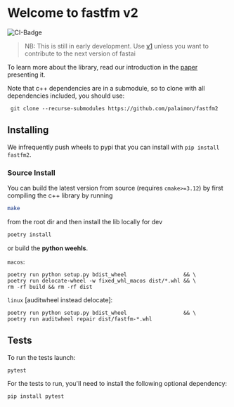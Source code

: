 # Welcome to fastfm v2
![CI-Badge](https://github.com/palaimon/fastfm2/workflows/WHL/badge.svg)

> NB: This is still in early development. Use [v1](https://github.com/ibayer/fastFM) unless you want to contribute to the next version of fastai


To learn more about the library, read our introduction in the [paper](http://arxiv.org/abs/1505.00641) presenting it.

Note that c++ dependencies are in a submodule, so to clone with all dependencies included, you should use:

     git clone --recurse-submodules https://github.com/palaimon/fastfm2

## Installing

We infrequently push wheels to pypi that you can install with `pip install fastfm2`.

### Source Install

You can build the latest version from source (requires `cmake>=3.12`) by first compiling the c++ library by running

```bash
make
```
from the root dir and then install the lib locally for dev

```bash
poetry install
```

or build the **python weehls**.

`macos`:
```
poetry run python setup.py bdist_wheel                  && \
poetry run delocate-wheel -w fixed_whl_macos dist/*.whl && \
rm -rf build && rm -rf dist
```

`linux` [auditwheel instead delocate]:

```
poetry run python setup.py bdist_wheel                  && \
poetry run auditwheel repair dist/fastfm-*.whl
```

## Tests

To run the tests launch:

```bash
pytest
```

For the tests to run, you'll need to install the following optional dependency:

```
pip install pytest
```
